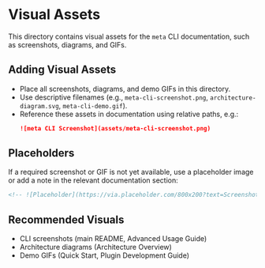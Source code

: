 # Visual Assets

This directory contains visual assets for the `meta` CLI documentation, such as screenshots, diagrams, and GIFs.

## Adding Visual Assets

- Place all screenshots, diagrams, and demo GIFs in this directory.
- Use descriptive filenames (e.g., `meta-cli-screenshot.png`, `architecture-diagram.svg`, `meta-cli-demo.gif`).
- Reference these assets in documentation using relative paths, e.g.:
  ```markdown
  ![meta CLI Screenshot](assets/meta-cli-screenshot.png)
  ```

## Placeholders

If a required screenshot or GIF is not yet available, use a placeholder image or add a note in the relevant documentation section:
```markdown
<!-- ![Placeholder](https://via.placeholder.com/800x200?text=Screenshot+Coming+Soon) -->
```

## Recommended Visuals

- CLI screenshots (main README, Advanced Usage Guide)
- Architecture diagrams (Architecture Overview)
- Demo GIFs (Quick Start, Plugin Development Guide)